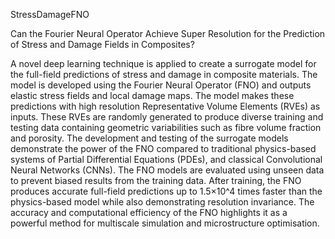 StressDamageFNO

Can the Fourier Neural Operator Achieve Super Resolution for the Prediction of  Stress and Damage Fields in Composites? 

A novel deep learning technique is applied to create a surrogate model for the full-field predictions of stress and damage in composite materials. The model is developed using the Fourier Neural Operator (FNO) and outputs elastic stress fields and local damage maps. The model makes these predictions with high resolution Representative Volume Elements (RVEs) as inputs. These RVEs are randomly generated to produce diverse training and testing data containing geometric variabilities such as fibre volume fraction and porosity. The development and testing of the surrogate models demonstrate the power of the FNO compared to traditional physics-based systems of Partial Differential Equations (PDEs), and classical Convolutional Neural Networks (CNNs). The FNO models are evaluated using unseen data to prevent biased results from the training data. After training, the FNO produces accurate full-field predictions up to 1.5×10^4 times faster than the physics-based model while also demonstrating resolution invariance. The accuracy and computational efficiency of the FNO highlights it as a powerful method for multiscale simulation and microstructure optimisation.
